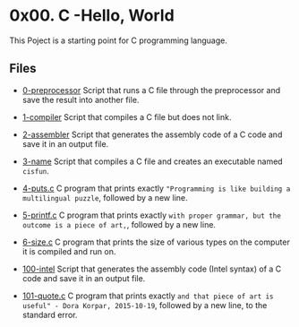 # 0x00. C -Hello, World

This Poject is a starting point for C programming language.

## Files

- [0-preprocessor](./0-preprocessor) Script that runs a C file through the preprocessor and save the result into another file.

- [1-compiler](./1-compiler) Script that compiles a C file but does not link.

- [2-assembler](./2-assembler) Script that generates the assembly code of a C code and save it in an output file.

- [3-name](./3-name) Script that compiles a C file and creates an executable named `cisfun`.

- [4-puts.c](./4-puts.c) C program that prints exactly `"Programming is like building a multilingual puzzle`, followed by a new line.

- [5-printf.c](./5-printf.c) C program that prints exactly `with proper grammar, but the outcome is a piece of art,`, followed by a new line.

- [6-size.c](./6-size.c) C program that prints the size of various types on the computer it is compiled and run on.

- [100-intel](./100-intel) Script that generates the assembly code (Intel syntax) of a C code and save it in an output file.

- [101-quote.c](./101-quote.c) C program that prints exactly `and that piece of art is useful" - Dora Korpar, 2015-10-19`, followed by a new line, to the standard error.
